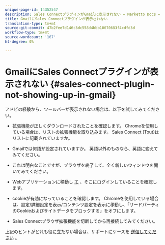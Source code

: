```yaml
---
unique-page-id: 14352547
description: Sales ConnectプラグインがGmailに表示されない — Marketto Docs — 製品ドキュメント
title: GmailにSales Connectプラグインが表示されない
translation-type: tm+mt
source-git-commit: 47b2fee7d146c3dc558d4bbb10070683f4cdfd3d
workflow-type: tm+mt
source-wordcount: '167'
ht-degree: 0%

---
```



# GmailにSales Connectプラグインが表示されない {#sales-connect-plugin-not-showing-up-in-gmail}

アドビの経験から、ツールバーが表示されない場合は、以下を試してみてください。

- 拡張機能が正しくダウンロードされたことを確認します。 Chromeを使用している場合は、リストの拡張機能を取り込みます。 Sales Connect (Tout)はリストに記載されていますか。

- Gmailでは何語が設定されていますか。 英語以外のものなら、英語に変えてみてください。

- これは明白なことですが、ブラウザを終了して、全く新しいウィンドウを開いてみてください。

- Webアプリケーションに移動し [て](http://toutapp.com/login) 、そこにログインしていることを確認します。

- cookieが有効になっていることを確認します。 Chromeを使用している場合は、設定/詳細設定を表示/コンテンツ設定を表示に移動し、「サードパーティのCookieおよびサイトデータをブロックする」をオフにします。

- Sales Connectブラウザ拡張機能を切断してから再接続してみてください。

上記のヒントがどれも役に立たない場合は、サポートにケースを [送信してください](http://nation.marketo.com/community/support_solutions) 。
